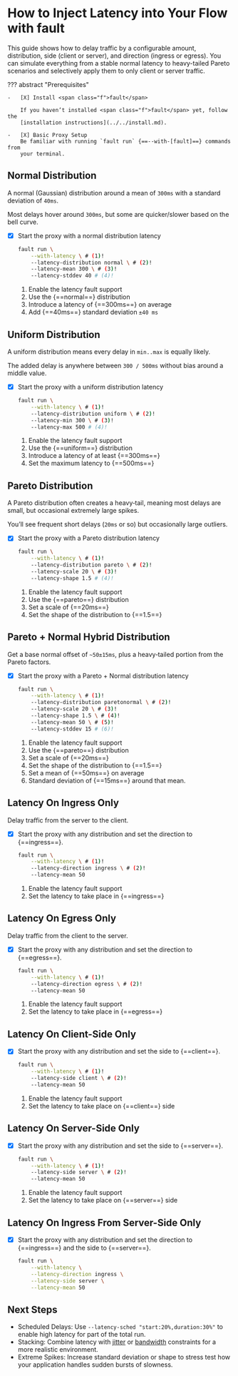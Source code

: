 # How to Inject Latency into Your Flow with <span class="f">fault</span>

This guide shows how to delay traffic by a configurable amount, distribution,
side (client or server), and direction (ingress or egress). You can simulate
everything from a stable normal latency to heavy-tailed Pareto scenarios and
selectively apply them to only client or server traffic.

??? abstract "Prerequisites"

    -   [X] Install <span class="f">fault</span>

        If you haven’t installed <span class="f">fault</span> yet, follow the
        [installation instructions](../../install.md).

    -   [X] Basic Proxy Setup
        Be familiar with running `fault run` {==--with-[fault]==} commands from
        your terminal.

## Normal Distribution

A normal (Gaussian) distribution around a mean of `300ms` with a standard
deviation of `40ms`.

Most delays hover around `300ms`, but some are quicker/slower based on the bell
curve.

-   [X] Start the proxy with a normal distribution latency

    ```bash
    fault run \
        --with-latency \ # (1)!
        --latency-distribution normal \ # (2)!
        --latency-mean 300 \ # (3)!
        --latency-stddev 40 # (4)!
    ```

    1.  Enable the latency fault support
    2.  Use the {==normal==} distribution
    3.  Introduce a latency of {==300ms==} on average
    4.  Add {==40ms==} standard deviation `±40 ms`

## Uniform Distribution

A uniform distribution means every delay in `min..max` is equally likely.

The added delay is anywhere between `300 / 500ms` without bias around a middle
value.

-   [X] Start the proxy with a uniform distribution latency

    ```bash
    fault run \
        --with-latency \ # (1)!
        --latency-distribution uniform \ # (2)!
        --latency-min 300 \ # (3)!
        --latency-max 500 # (4)!
    ```

    1.  Enable the latency fault support
    2.  Use the {==uniform==} distribution
    3.  Introduce a latency of at least {==300ms==}
    4.  Set the maximum latency to {==500ms==}


## Pareto Distribution

A Pareto distribution often creates a heavy‐tail, meaning most delays are small,
but occasional extremely large spikes.

You’ll see frequent short delays (`20ms` or so) but occasionally large outliers.

-   [X] Start the proxy with a Pareto distribution latency

    ```bash
    fault run \
        --with-latency \ # (1)!
        --latency-distribution pareto \ # (2)!
        --latency-scale 20 \ # (3)!
        --latency-shape 1.5 # (4)!
    ```

    1.  Enable the latency fault support
    2.  Use the {==pareto==} distribution
    3.  Set a scale of {==20ms==}
    4.  Set the shape of the distribution to {==1.5==}

## Pareto + Normal Hybrid Distribution

Get a base normal offset of `~50±15ms`, plus a heavy‐tailed portion from the
Pareto factors.

-   [X] Start the proxy with a Pareto + Normal distribution latency

    ```bash
    fault run \
        --with-latency \ # (1)!
        --latency-distribution paretonormal \ # (2)!
        --latency-scale 20 \ # (3)!
        --latency-shape 1.5 \ # (4)!
        --latency-mean 50 \ # (5)!
        --latency-stddev 15 # (6)!
    ```

    1.  Enable the latency fault support
    2.  Use the {==pareto==} distribution
    3.  Set a scale of {==20ms==}
    4.  Set the shape of the distribution to {==1.5==}
    5.  Set a mean of {==50ms==} on average
    6.  Standard deviation of {==15ms==} around that mean.

## Latency On Ingress Only

Delay traffic from the server to the client.

-   [X] Start the proxy with any distribution and set the direction to {==ingress==}.

    ```bash
    fault run \
        --with-latency \ # (1)!
        --latency-direction ingress \ # (2)!
        --latency-mean 50
    ```

    1.  Enable the latency fault support
    2.  Set the latency to take place in {==ingress==}

## Latency On Egress Only

Delay traffic from the client to the server.

-   [X] Start the proxy with any distribution and set the direction to {==egress==}.

    ```bash
    fault run \
        --with-latency \ # (1)!
        --latency-direction egress \ # (2)!
        --latency-mean 50
    ```

    1.  Enable the latency fault support
    2.  Set the latency to take place in {==egress==}

## Latency On Client-Side Only

-   [X] Start the proxy with any distribution and set the side to {==client==}.

    ```bash
    fault run \
        --with-latency \ # (1)!
        --latency-side client \ # (2)!
        --latency-mean 50
    ```

    1.  Enable the latency fault support
    2.  Set the latency to take place on {==client==} side

## Latency On Server-Side Only

-   [X] Start the proxy with any distribution and set the side to {==server==}.

    ```bash
    fault run \
        --with-latency \ # (1)!
        --latency-side server \ # (2)!
        --latency-mean 50
    ```

    1.  Enable the latency fault support
    2.  Set the latency to take place on {==server==} side


## Latency On Ingress From Server-Side Only

-   [X] Start the proxy with any distribution and set the direction to {==ingress==} and the side to {==server==}.

    ```bash
    fault run \
        --with-latency \
        --latency-direction ingress \
        --latency-side server \
        --latency-mean 50
    ```

## Next Steps

- Scheduled Delays: Use `--latency-sched "start:20%,duration:30%"` to enable
  high latency for part of the total run.
- Stacking: Combine latency with [jitter](configure-jitter.md) or
  [bandwidth](configure-bandwidth.md) constraints for a more
  realistic environment.
- Extreme Spikes: Increase standard deviation or shape to stress test how your
  application handles sudden bursts of slowness.
